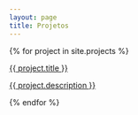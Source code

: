 ```yaml
---
layout: page
title: Projetos
---
```

<section class="cards">
  {% for project in site.projects %}
    <a href="{{project.href}}" class="card" target="_blank">
      <p class="card-title">{{ project.title }}</p>
      <p class="card-description">{{ project.description }}</p>
      <div class="card-plus"></div>
    </a>
  {% endfor %}
</section>
